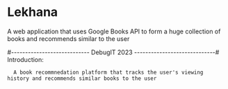 # Lekhana
A web application that uses Google Books API to form a huge collection of books and recommends similar to the user

#---------------------------- DebugIT 2023 -----------------------------#
Introduction: 

      A book recommnedation platform that tracks the user's viewing history and recommends similar books to the user
